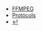 * [FFMPEG](docs/streaming/ffmpeg/)
* [Protocols](docs/streaming/protocols/)
* [:leftwards_arrow_with_hook:](/)

